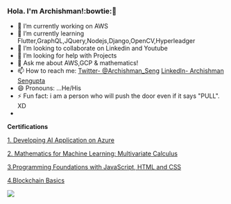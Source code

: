 ### Hola. I'm Archishman!:bowtie:👋


- 🔭 I’m currently working on AWS
- 🌱 I’m currently learning Flutter,GraphQL,JQuery,Nodejs,Django,OpenCV,Hyperleadger
- 👯 I’m looking to collaborate on Linkedin and Youtube
- 🤔 I’m looking for help with Projects
- 💬 Ask me about AWS,GCP & mathematics!
- 📫 How to reach me: [Twitter- @Archishman_Seng](https://twitter.com/archishman_seng?lang=en) [LinkedIn- Archishman Sengupta](https://www.linkedin.com/in/archishman-sengupta-7154521b6/)
- 😄 Pronouns: ...He/His
- ⚡ Fun fact: i am a person who will push the door even if it says "PULL". XD 
-
**Certifications**

[1. Developing AI Application on Azure](https://coursera.org/share/b480e4d6d34b718bd7c2f5e9f6b894b3)

[2. Mathematics for Machine Learning: Multivariate Calculus](https://coursera.org/share/54b841503a16c3bcb70f7b5ff92c9320)

[3.Programming Foundations with JavaScript, HTML and CSS](https://coursera.org/share/bf86e1bd90026fd1d9452485ffa25b00)

[4.Blockchain Basics](https://coursera.org/share/bd8d90f32c3da3d425f22039545f0124)



<img src="https://github-readme-stats.vercel.app/api?username=ArchishmanSengupta&&show_icons=true&title_color=000000&icon_color=008000&text_color=000000&bg_color=FFFFFF">

